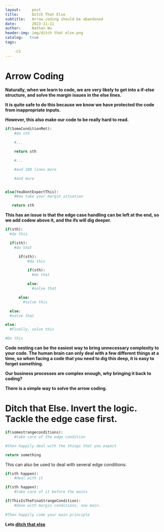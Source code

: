 ```yaml
---
layout:     post
title:      Ditch That Else
subtitle:   Arrow coding should be abandoned
date:       2023-11-11
author:     Nathan Wu
header-img: img/ditch that else.png
catalog:   true
tags:
    
    -CS
---
```


# Arrow Coding

**Naturally, when we learn to code, we are very likely to get into a if-else structure, and solve the margin issues in the else lines.**

**It is quite safe to do this because we know we have protected the code from inappropriate inputs.**

**However, this also make our code to be really hard to read.**
```py
if(SomeConditionMet):
    #do sth

    #...

    return sth

    #...

    #and 100 lines more

    #and more


else(YouDontExpectThis):
    #Now take your margin situation

   return sth
```

**This has an issue is that the edge case handling can be left at the end, so we add codew above it, and the ifs will dig deeper.**

```py
if(sth):
  #do this

  if(sth):
    #do that

      if(sth):
          #do this

          if(sth):
            #do that

          else:
            #solve that

      else:
        #solve this

  else:
  #solve that

else:
  #Finally, solve this

#Do this
```
**Code nesting can be the easiest way to bring unnecessary complexity to your code. The human brain can only deal with a few different things at a time, so when facing a code that you need to dig this deep, it is easy to forget something.**

**Our business processes are complex enough, why bringing it back to coding?**

**There is a simple way to solve the arrow coding.**

# Ditch that Else. Invert the logic. Tackle the edge case first.

```py
if(somestrangeconditions):
    #take care of the edge condition

#then happily deal with the things that you expect

return something
```
    
This can also be used to deal with several edge conditions:

```py
if(sth happen):
    #deal with it

if(sth happen):
    #take care of it before the mains

if(ThisIsTheFinaStrangeCondition):
    #done with margin conditions, now main.
    
#Then happily code your main principle
```

**Lets [ditch that else](https://blog.codinghorror.com/flattening-arrow-code/)**
      
